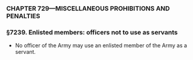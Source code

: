 ### **CHAPTER 729—MISCELLANEOUS PROHIBITIONS AND PENALTIES**

### §7239. Enlisted members: officers not to use as servants
* No officer of the Army may use an enlisted member of the Army as a servant.